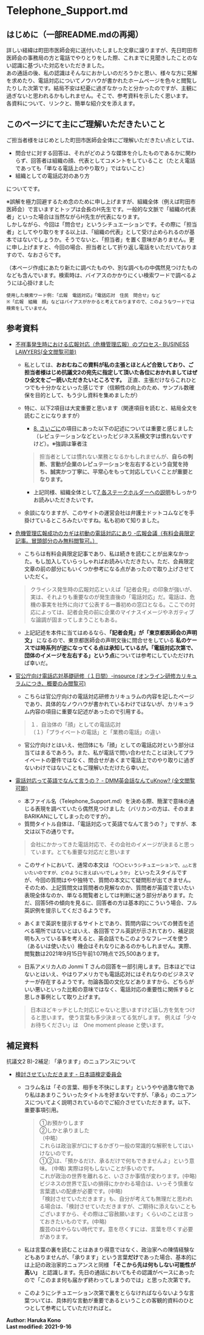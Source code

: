 # Telephone_Support.md
## はじめに（一部README.mdの再掲）
詳しい経緯は町田市医師会宛に送付いたしました文章に譲りますが、先日町田市医師会の事務局の方と電話でやりとりをした際、これまでに見聞きしたことのない認識に基づいた対応をいただきました。  
あの通話の後、私の認識はそんなにおかしいのだろうかと思い、様々な方に見解を求めたり、電話対応についてノウハウが書かれたホームページを色々と閲覧したりした次第です。結局不安は杞憂に過ぎなかったと分かったのですが、主観に過ぎないと思われるかもしれません。そこで、参考資料を示したく思います。  
各資料について、リンクと、簡単な紹介文を添えます。

## このページにて主にご理解いただきたいこと
ご担当者様をはじめとした町田市医師会全体にご理解いただきたい点としては、
- 問合せに対する回答は、それがどのような媒体を介したものであるかに関わらず、回答者は組織の顔、代表としてコメントをしていること（たとえ電話であっても「単なる電話上のやり取り」ではないこと）
- 組織としての電話応対のあり方

についてです。  

※誤解を極力回避するため念のために申し上げますが、組織全体（例えば町田市医師会）で言いますとトップは会長のH先生です。一般的な文脈で「組織の代表者」といった場合は当然ながらH先生が代表になります。  
しかしながら、今回は「問合せ」というシチュエーションです。その際に「担当者」としてやり取りをする以上は、「組織の代表」として受け止められるのが基本ではないでしょうか。そうでないと、「担当者」を置く意味がありません。更に申し上げますと、今回の場合、担当者として折り返し電話をいただいておりますので、なおさらです。  

（本ページ作成にあたり新たに調べたものや、別な調べもの中偶然見つけたものなども含んでいます。検索時は、バイアスのかかりにくい検索ワードで調べるようには心掛けました
```
使用した検索ワード例:「広報　電話対応」「電話応対　住民　問合せ」など　
※「広報　組織　顔」などはバイアスがかかると考えておりますので、このようなワードでは検索をしていません
```


## 参考資料
- [不祥事発生時における広報対応（危機管理広報）のプロセス- BUSINESS LAWYERS(全文閲覧可能)](https://www.businesslawyers.jp/practices/1233)
  - 私としては、**おおむねこの資料が私の主張とほとんど合致しており、ご担当者様はじめ抗議文2の宛先に指定して頂いた各位におかれましてはぜひ全文をご一読いただきたいところです。**　正直、主張だけならこれひとつでも十分かなといった感じです（信頼性の向上のため、サンプル数確保を目的として、もう少し資料を集めましたが）
  - 特に、以下2項目は大変重要と思います（関連項目を読むと、結局全文を読むことになりますが）
    - [8. さいごに](https://www.businesslawyers.jp/practices/1233#8)の項目にあった以下の記述については重要と感じました（レピュテーションなどといったビジネス系横文字は慣れないですけど）。※強調は筆者注
    > 担当者としては慣れない業務となるかもしれませんが、**自らの判断、言動が企業のレピュテーションを左右するという自覚を持ち、誠実かつ丁寧に、平常心をもって対応していくことが重要となります。**

    - 上記同様、組織全体として[7 各ステークホルダーへの説明](https://www.businesslawyers.jp/practices/1233#7)もしっかりお読みいただきたいです。
  - 余談になりますが、このサイトの運営会社は弁護士ドットコムなどを手掛けているところみたいですね。私も初めて知りました。


- [危機管理広報成功のカギは初動の電話対応にあり -広報会議（有料会員限定記事。冒頭部分のみ無料閲覧可。）](https://mag.sendenkaigi.com/kouhou/201801/2018-crisis-management/012346.php)
  - こちらは有料会員限定記事であり、私は続きを読むことが出来なかった。もし加入していらっしゃればお読みいただきたい。ただ、会員限定文章の前の部分にもいくつか参考になる点があったので取り上げさせていただく。
   > クライシス発生時の広報対応といえば「記者会見」の印象が強いが、実は、それよりも重要なのが発生直後の「電話対応」だ。電話は、危機の事実を社外に向けて公表する一番初めの窓口となる。ここでの対応によっては、記者会見の前に企業のマイナスイメージやネガティブな論調が固まってしまうこともある。

  - 上記記述を本件に当てはめるなら、**「記者会見」が「東京都医師会の声明文」** になるので、東京都医師会の声明文後に問合せをしている **私のケースでは時系列が逆になってくる点は承知しているが。「電話対応次第で、団体のイメージを左右する」という点**については参考にしていただければ幸いだ。


- [官公庁向け電話応対基礎研修（１日間）-insource (オンライン研修カリキュラムにつき、概要のみ閲覧可)](https://www.insource.co.jp/jichitai/j_telecommunication.html)
  - こちらは官公庁向けの電話対応研修カリキュラムの内容を記したページであり、具体的なノウハウが書かれているわけではないが、カリキュラム内容の項目に重要な記述があったので引用する。
  > １．自治体の「顔」としての電話応対  
    >（１）「プライベートの電話」と「業務の電話」の違い

  - 官公庁向けとはいえ、他団体にも「顔」としての電話応対という部分は当てはまるであろう。また、私が電話で問い合わせたことは決してプライベートの要件ではなく、問合せがあくまで電話上でのやり取りに過ぎないわけではないこともご理解いただけたら幸いだ。

- [電話対応って英語でなんて言うの？ - DMM英会話なんてuKnow? (全文閲覧可能)](https://eikaiwa.dmm.com/uknow/questions/58976/)
  - 本ファイル名（Telephone_Support.md）を決める際、簡潔で意味の通じる表現を調べていたら偶然見つけました（バリカンの方は、そのままBARIKANにしてしまったのですが）。
  - 質問タイトル自体は、「電話対応って英語でなんて言うの？」ですが、本文は以下の通りです。
  >会社にかかってきた電話対応で、その会社のイメージが決まると思っています。とても重要な対応だと思います

  - このサイトにおいて、通常の本文は `「〇〇というシチュエーションで、△△と言いたいのですが、どのように言えばいいでしょうか」` といったスタイルですが、今回の質問はやや独特で、質問の本文にて疑問形が出てきません。そのため、上記質問文は質問者の見解なのか、質問者が英語で言いたい表現全体なのか、単なる閲覧者としては判断に迷う部分があります。ただ、回答5件の傾向を見るに、回答者の方は基本的にこういう場合、フル英訳例を提示してくださるようです。

  - あくまで英訳を提示するサイトとであり、質問内容についての賛否を述べる場所ではないとはいえ、各回答でフル英訳が示されており、補足説明も入っている事を考えると、英会話でもこのようなフレーズを使う（あるいは使いたい）機会はそれなりにあるのかもしれません。実際、閲覧数は2021年9月15日午前1:07時点で25,500あります。

  - 日系アメリカ人の Jonmi T さんの回答を一部引用します。日本ほどではないとはいえ、やはりアメリカでも電話応対にはそれなりのビジネスマナーが存在するようです。勿論各国の文化などありますから、どちらがいい悪いといった比較の意味ではなく、電話対応の重要性に関係すると思しき事例として取り上げます。
  >日本ほどキッチとした対応じゃないと思いますけど話し方を気をつけると思います。
  使う言葉も多少決まってる気がします。
  例えば「少々お待ちください」は　One moment please と使います。


## 補足資料
抗議文2 B)-2補足: 「承ります」のニュアンスについて
- [検討させていただきます - 日本語検定委員会](https://www.nihongokentei.jp/column/japanese/column-16.php)
  - コラム名は「その言葉、相手を不快にします」というやや過激な物であり私はあまりこういったタイトルを好まないですが、「承る」のニュアンスについてよく説明されているのでご紹介させていただきます。以下、重要事項引用。

    >①お預かりします  
②しかと承りました  
（中略）  
これらは政治家が口にするかぎり一般の常識的な解釈をしてはいけないのです。  
①②は、「預かるだけ、承るだけで何もできませんよ」という意味。 (中略) 実際は何もしないことが多いのです。  
これが政治の世界を離れると、いささか事情が変わります。(中略)  
ビジネスの世界で互いの損得にかかわる場合は、いっそう慎重な言葉遣いの配慮が必要です。(中略)  
「検討させていただきます」も、自分が考えても無理だと思われる場合は、「検討させていただきますが、ご期待に添えないこともございますから、その際はご容赦願います」くらいのことは言っておきたいものです。(中略)  
腹芸のはやらない時代です。意を尽くすには、言葉を尽くす必要があります。

  - 私は言葉の裏を読むことはあまり得意ではなく、政治家への陳情経験などもありませんが、「承ります」という言葉**だけ**であった場合、基本的には上記の政治家的ニュアンスと同様 **「そこから先は何もしない可能性が高い」** と認識します。先日の通話においてもその認識がベースにあったので「このまま何も届かず終わってしまうのでは」と思った次第です。
  - このようにシチュエーション次第で裏をとらなければならないような言葉ついては、具体的な言動が重要であるということの客観的資料のひとつとして参考にしていただければと。


**Author: Haruka Kono**  
**Last modified: 2021-9-16**
